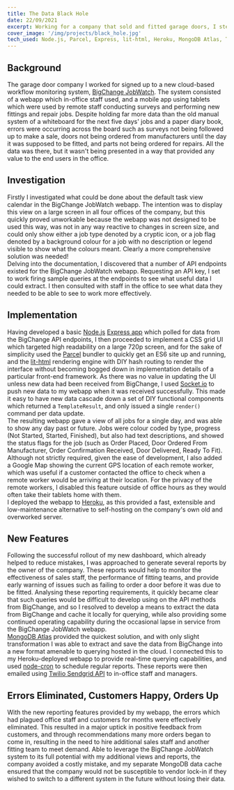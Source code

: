 ```yaml
---
title: The Data Black Hole
date: 22/09/2021
excerpt: Working for a company that sold and fitted garage doors, I stepped in when a new cloud-based workflow monitoring system began causing wildly more errors than the system it was meant to improve upon. All the right data was going in, but nothing useful was coming back out...a Data Black Hole.
cover_image: '/img/projects/black_hole.jpg'
tech_used: Node.js, Parcel, Express, lit-html, Heroku, MongoDB Atlas, Twilio SendGrid
---
```

## Background
The garage door company I worked for signed up to a new cloud-based workflow monitoring system, [BigChange JobWatch](https://www.bigchange.com/job-management-software/). The system consisted of a webapp which in-office staff used, and a mobile app using tablets which were used by remote staff conducting surveys and performing new fittings and repair jobs. Despite holding far more data than the old manual system of a whiteboard for the next five days' jobs and a paper diary book, errors were occurring across the board such as surveys not being followed up to make a sale, doors not being ordered from manufacturers until the day it was supposed to be fitted, and parts not being ordered for repairs. All the data was there, but it wasn't being presented in a way that provided any value to the end users in the office.
<br />
## Investigation
Firstly I investigated what could be done about the default task view calendar in the BigChange JobWatch webapp. The intention was to display this view on a large screen in all four offices of the company, but this quickly proved unworkable because the webapp was not designed to be used this way, was not in any way reactive to changes in screen size, and could only show either a job type denoted by a cryptic icon, or a job flag denoted by a background colour for a job with no description or legend visible to show what the colours meant. Clearly a more comprehensive solution was needed!
<br />
Delving into the documentation, I discovered that a number of API endpoints existed for the BigChange JobWatch webapp. Requesting an API key, I set to work firing sample queries at the endpoints to see what useful data I could extract. I then consulted with staff in the office to see what data they needed to be able to see to work more effectively.
<br />
## Implementation
Having developed a basic [Node.js](https://nodejs.org/en/) [Express app](https://expressjs.com/) which polled for data from the BigChange API endpoints, I then proceeded to implement a CSS grid UI which targeted high readability on a large 720p screen, and for the sake of simplicity used the [Parcel](https://parceljs.org/) bundler to quickly get an ES6 site up and running, and the [lit-html](https://lit.dev/) rendering engine with DIY hash routing to render the interface without becoming bogged down in implementation details of a particular front-end framework. As there was no value in updating the UI unless new data had been received from BigChange, I used [Socket.io](https://socket.io/) to push new data to my webapp when it was received successfully. This made it easy to have new data cascade down a set of DIY functional components which returned a `TemplateResult`, and only issued a single `render()` command per data update.
<br />
The resulting webapp gave a view of all jobs for a single day, and was able to show any day past or future. Jobs were colour coded by type, progress (Not Started, Started, Finished), but also had text descriptions, and showed the status flags for the job (such as Order Placed, Door Ordered From Manufacturer, Order Confirmation Received, Door Delivered, Ready To Fit). 
<br />
Although not strictly required, given the ease of development, I also added a Google Map showing the current GPS location of each remote worker, which was useful if a customer contacted the office to check when a remote worker would be arriving at their location. For the privacy of the remote workers, I disabled this feature outside of office hours as they would often take their tablets home with them.
<br />
I deployed the webapp to [Heroku](https://www.heroku.com/), as this provided a fast, extensible and low-maintenance alternative to self-hosting on the company's own old and overworked server.
<br />
## New Features
Following the successful rollout of my new dashboard, which already helped to reduce mistakes, I was approached to generate several reports by the owner of the company. These reports would help to monitor the effectiveness of sales staff, the performance of fitting teams, and provide early warning of issues such as failing to order a door before it was due to be fitted. Analysing these reporting requirements, it quickly became clear that such queries would be difficult to develop using on the API methods from BigChange, and so I resolved to develop a means to extract the data from BigChange and cache it locally for querying, while also providing some continued operating capability during the occasional lapse in service from the BigChange JobWatch webapp.
<br />
[MongoDB Atlas](https://www.mongodb.com/cloud/atlas) provided the quickest solution, and with only slight transformation I was able to extract and save the data from BigChange into a new format amenable to querying hosted in the cloud. I connected this to my Heroku-deployed webapp to provide real-time querying capabilities, and used [node-cron](https://www.npmjs.com/package/node-cron) to schedule regular reports. These reports were then emailed using [Twilio Sendgrid API](https://www.twilio.com/sendgrid/email-api) to in-office staff and managers.
<br />
## Errors Eliminated, Customers Happy, Orders Up
With the new reporting features provided by my webapp, the errors which had plagued office staff and customers for months were effectively eliminated. This resulted in a major uptick in positive feedback from customers, and through recommendations many more orders began to come in, resulting in the need to hire additional sales staff and another fitting team to meet demand. Able to leverage the BigChange JobWatch system to its full potential with my additional views and reports, the company avoided a costly mistake, and my separate MongoDB data cache ensured that the company would not be susceptible to vendor lock-in if they wished to switch to a different system in the future without losing their data.